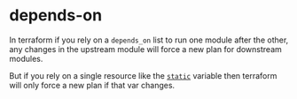# depends-on

In terraform if you rely on a `depends_on` list to run one module after the other, any changes
in the upstream module will force a new plan for downstream modules.

But if you rely on a single resource like the [`static`](main/main.tf#L21) variable then
terraform will only force a new plan if that var changes.

